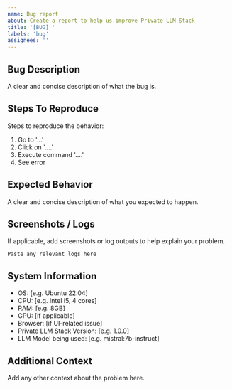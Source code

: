```yaml
---
name: Bug report
about: Create a report to help us improve Private LLM Stack
title: '[BUG] '
labels: 'bug'
assignees: ''
---
```


## Bug Description
A clear and concise description of what the bug is.

## Steps To Reproduce
Steps to reproduce the behavior:
1. Go to '...'
2. Click on '....'
3. Execute command '....'
4. See error

## Expected Behavior
A clear and concise description of what you expected to happen.

## Screenshots / Logs
If applicable, add screenshots or log outputs to help explain your problem.
```
Paste any relevant logs here
```

## System Information
 - OS: [e.g. Ubuntu 22.04]
 - CPU: [e.g. Intel i5, 4 cores]
 - RAM: [e.g. 8GB]
 - GPU: [if applicable]
 - Browser: [if UI-related issue]
 - Private LLM Stack Version: [e.g. 1.0.0]
 - LLM Model being used: [e.g. mistral:7b-instruct]

## Additional Context
Add any other context about the problem here.